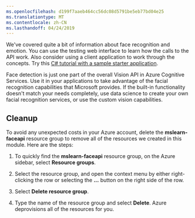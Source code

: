 ```yaml
---
ms.openlocfilehash: d199f7aaeb464cc56dc08d5791be5eb77bd04e25
ms.translationtype: MT
ms.contentlocale: zh-CN
ms.lasthandoff: 04/24/2019
---
```


We've covered quite a bit of information about face recognition and emotion. You can use the testing web interface to learn how the calls to the API work. Also consider using a client application to work through the concepts. Try this [C# tutorial with a sample starter application](https://docs.microsoft.com/azure/cognitive-services/computer-vision/tutorials/csharptutorial).

Face detection is just one part of the overall Vision API in Azure Cognitive Services. Use it in your applications to take advantage of the facial recognition capabilities that Microsoft provides. If the built-in functionality doesn't match your needs completely, use data science to create your own facial recognition services, or use the custom vision capabilities.

## <a name="cleanup"></a>Cleanup

To avoid any unexpected costs in your Azure account, delete the **mslearn-faceapi** resource group to remove all of the resources we created in this module. Here are the steps:

1. To quickly find the **mslearn-faceapi** resource group, on the Azure sidebar, select **Resource groups**.

1. Select the resource group, and open the context menu by either right-clicking the row or selecting the **...** button on the right side of the row.

1. Select **Delete resource group**.

1. Type the name of the resource group and select **Delete**. Azure deprovisions all of the resources for you.